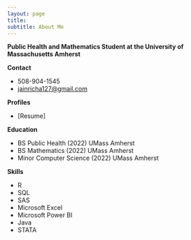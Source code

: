 ```yaml
---
layout: page
title: 
subtitle: About Me
---
```


**Public Health and Mathematics Student at the University of Massachusetts Amherst**

**Contact**
* 508-904-1545
* jainricha127@gmail.com

**Profiles**
* [Resume]

**Education**
* BS Public Health (2022) UMass Amherst
* BS Mathematics (2022) UMass Amherst
* Minor Computer Science (2022) UMass Amherst

**Skills**
* R
* SQL
* SAS
* Microsoft Excel 
* Microsoft Power BI
* Java
* STATA



